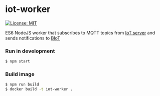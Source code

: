 # iot-worker

[![License: MIT](https://img.shields.io/badge/License-MIT-yellow.svg)](https://opensource.org/licenses/MIT)

ES6 NodeJS worker that subscribes to MQTT topics from [IoT server](https://github.com/mmontes11/iot-server) and sends notifications to [BIoT](https://github.com/mmontes11/biot)

### Run in development

```bash
$ npm start
```

### Build image

```bash
$ npm run build
$ docker build -t iot-worker .
